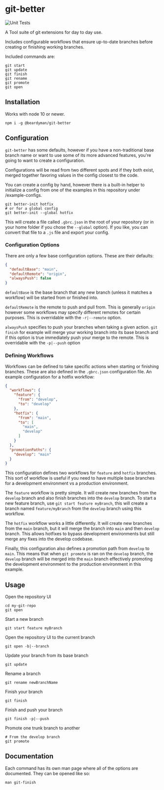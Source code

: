 # git-better
![Unit Tests](https://github.com/beardyman/git-better/workflows/Unit%20Tests/badge.svg)

A Tool suite of git extensions for day to day use.

Includes configurable workflows that ensure up-to-date branches before creating or finishing working branches.

Included commands are:
```shell script
git start
git update
git finish
git rename
git promote
git open
```

## Installation
Works with node 10 or newer.
```shell script 
npm i -g @beardyman/git-better
```

## Configuration
`git-better` has some defaults, however if you have a non-traditional base branch name or want to use some of its more 
advanced features, you're going to want to create a configuration.  

Configurations will be read from two different spots and if they both exist, merged together favoring values in the 
config closest to the code.

You can create a config by hand, however there is a built-in helper to initialize a config from one of the examples in 
this repository under /example-configs.
```shell script
git better-init hotfix
# or for a global config
git better-init --global hotfix
```
This will create a file called `.gbrc.json` in the root of your repository (or in your home folder if you chose 
the `--global` option). If you like, you can convert that file to a `.js` file and export your config.

### Configuration Options
There are only a few base configuration options. These are their defaults: 
```json
{
  "defaultBase": "main",
  "defaultRemote": "origin",
  "alwaysPush": false
}
```
`defaultBase` is the base branch that any new branch (unless it matches a workflow) will be started from or finished 
into.

`defaultRemote` is the remote to push and pull from. This is generally `origin` however some workflows may specify 
different remotes for certain purposes. This is overridable with the `-r|--remote` option.

`alwaysPush` specifies to push your branches when taking a given action. `git finish` for example will merge your working 
branch into its base branch and if this option is true immediately push your merge to the remote. This is overridable 
with the `-p|--push` option

### Defining Workflows
Workflows can be defined to take specific actions when starting or finishing branches. These are also defined in the 
`.gbrc.json` configuration file. An example configuration for a hotfix workflow:
```json
{
  "workflows": {
    "feature": {
      "from": "develop",
      "to": "develop"
    },
    "hotfix": {
      "from": "main",
      "to": [
        "main",
        "develop"
      ]
    }
  },
  "promotionPaths": {
    "develop": "main"
  }
}
```
This configuration defines two workflows for `feature` and `hotfix` branches. This sort of workflow is useful if you 
need to have multiple base branches for a development environment vs a production environment.  

The `feature` workflow is pretty simple.  It will create new branches from the `develop` branch and also finish branches 
into the `develop` branch. To start a new feature branch, use `git start feature myBranch`, this will create a branch 
named `feature/myBranch` from the `develop` branch using this workflow.

The `hotfix` workflow works a little differently. It will create new branches from the `main` branch, but it will merge
the branch into `main` and then `develop` branch.  This allows hotfixes to bypass development environments but still 
merge any fixes into the develop codebase.

Finally, this configuration also defines a promotion path from `develop` to `main`.  This means that when `git promote` 
is ran on the `develop` branch, the `develop` branch will be merged into the `main` branch effectively promoting the 
development environment to the production environment in this example.

## Usage
Open the repository UI
```shell script
cd my-git-repo
git open
```

Start a new branch
```shell script
git start feature myBranch
```

Open the repository UI to the current branch
```shell script
git open -b|--branch
```

Update your branch from its base branch
```shell script
git update
```

Rename a branch
```shell script
git rename newBranchName
```

Finish your branch
```shell script
git finish
```

Finish and push your branch
```shell script
git finish -p|--push
```

Promote one trunk branch to another
```shell script
# From the develop branch
git promote
```

## Documentation
Each command has its own man page where all of the options are documented.
They can be opened like so:
```shell script
man git-finish
```
